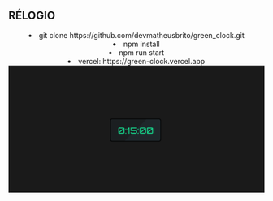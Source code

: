## RÉLOGIO

<div align="center">
<span> </span>
<li>git clone https://github.com/devmatheusbrito/green_clock.git</li>
<li>npm install</li>
<li>npm run start</li>
<li>vercel: https://green-clock.vercel.app</li>

</div>

<img src='src\assets\imgrelogio.png'>
